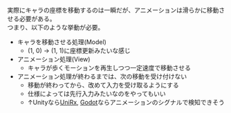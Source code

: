 実際にキャラの座標を移動するのは一瞬だが、アニメーションは滑らかに移動させる必要がある。  
つまり、以下のような挙動が必要。

* キャラを移動させる処理(Model)
	- (1, 0) -> (1, 1)に座標更新みたいな感じ
* アニメーション処理(View)
	- キャラが歩くモーションを再生しつつ一定速度で移動させる
* アニメーション処理が終わるまでは、次の移動を受け付けない
	- 移動が終わってから、改めて入力を受け取るようにする
	- 仕様によっては先行入力みたいなのをやってもいい
	- ↑Unityなら[UniRx](/Unity/UniRx/UniRx.md), [Godot](/Godot/Godot基礎用語.md)ならアニメーションのシグナルで検知できそう